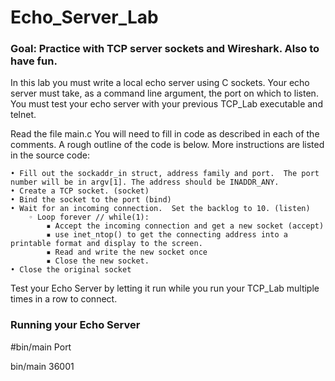 # Echo_Server_Lab

### Goal: Practice with TCP server sockets and Wireshark. Also to have fun.

In this lab you must write a local echo server using C sockets.  Your echo server must take, as a command line argument, the port on which to listen.  You must test your echo server with your previous TCP_Lab executable and telnet.


Read the file main.c  You will need to fill in code as described in each of the comments.  A rough outline of the code is below.  More instructions are listed in the source code:

    • Fill out the sockaddr_in struct, address family and port.  The port number will be in argv[1]. The address should be INADDR_ANY.
    • Create a TCP socket. (socket)
    • Bind the socket to the port (bind)
    • Wait for an incoming connection.  Set the backlog to 10. (listen)
        ◦ Loop forever // while(1):
            ▪ Accept the incoming connection and get a new socket (accept)
            ▪ use inet_ntop() to get the connecting address into a printable format and display to the screen.
            ▪ Read and write the new socket once
            ▪ Close the new socket.
    • Close the original socket


Test your Echo Server by letting it run while you run your TCP_Lab multiple times in a row to connect.

### Running your Echo Server

#bin/main Port

bin/main 36001
